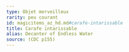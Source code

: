 ```yaml
---
type: Objet merveilleux
rarity: peu courant
id: magicitems_az_hd.md#carafe-intarissable
title: Carafe intarissable
alias: Decanter of Endless Water
source: (CDC p155)
---
```


